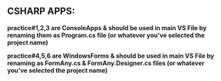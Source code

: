 ## CSHARP APPS:

**practice#1,2,3 are ConsoleApps & should be used in main VS File by renaming them as Program.cs file (or whatever you've selected the project name)**

**practice#4,5,6 are WindowsForms & should be used in main VS File by renaming as FormAny.cs & FormAny.Designer.cs files (or whatever you've selected the project name)**
